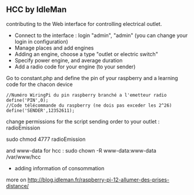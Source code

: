 HCC by IdleMan
---------------------------------
contributing to the Web interface for controlling electrical outlet.

- Connect to the interface : login "admin", "admin" (you can change your login in configuration)
- Manage places and add engines
- Adding an engine, choose a type "outlet or electric switch"
- Specify power engine, and average duration
- Add a radio code for your engine (to your sender)

Go to constant.php and define the pin of your raspberry and a learning code for the chacon device
	
	//Numéro WiringPi du pin raspberry branché a l'emetteur radio
	define('PIN',0);
	//Code télécommande du raspberry (ne dois pas exceder les 2^26)
	define('SENDER',12352611);

change permissions for the script sending order to your outlet : radioEmission

sudo chmod 4777 radioEmission

and www-data for hcc : sudo chown -R www-data:www-data /var/www/hcc

* adding information of consommation


more on http://blog.idleman.fr/raspberry-pi-12-allumer-des-prises-distance/